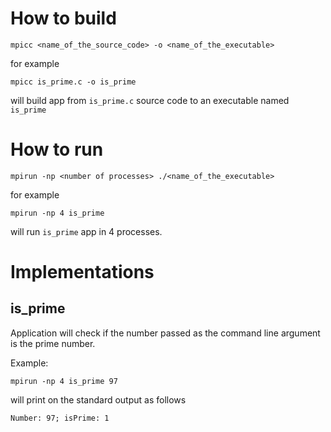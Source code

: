 # How to build
```
mpicc <name_of_the_source_code> -o <name_of_the_executable>
```
for example
```
mpicc is_prime.c -o is_prime
```
will build app from `is_prime.c` source code to an executable named `is_prime`
# How to run
```
mpirun -np <number of processes> ./<name_of_the_executable>
```
for example
```
mpirun -np 4 is_prime
```
will run `is_prime` app in 4 processes. 
# Implementations

## is_prime
Application will check if the number passed as the command line argument is the prime number.

Example:
```
mpirun -np 4 is_prime 97
```
will print on the standard output as follows
```
Number: 97; isPrime: 1
```

